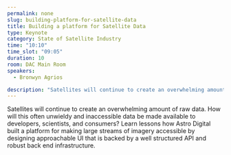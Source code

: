 ```yaml
---
permalink: none
slug: building-platform-for-satellite-data
title: Building a platform for Satellite Data
type: Keynote
category: State of Satellite Industry
time: "10:10"
time_slot: "09:05"
duration: 10
room: DAC Main Room
speakers:
  - Bronwyn Agrios

description: "Satellites will continue to create an overwhelming amount of raw data. How will this often unwieldy and inaccessible data be made available to developers, scientists, and consumers?  Learn lessons how Astro Digital built a platform for making large streams of imagery accessible by designing approachable UI that is backed by a well structured API and robust back end infrastructure."
---
```

Satellites will continue to create an overwhelming amount of raw data. How will this often unwieldy and inaccessible data be made available to developers, scientists, and consumers?  Learn lessons how Astro Digital built a platform for making large streams of imagery accessible by designing approachable UI that is backed by a well structured API and robust back end infrastructure.